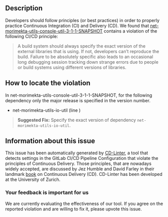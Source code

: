 
## Description
Developers should follow principles (or best practices) in order to properly practice Continuous Integration (CI) and Delivery (CD).
We found that [net-morimekta-utils-console-util-3-1-1-SNAPSHOT](https://gitlab.com/morimekta/console-util/blob/master/.gitlab-ci.yml) contains a violation of the following CI/CD principle:

> A build system should always specify the exact version of the external libraries that is using.
If not, developers can’t reproduce the build. Failure to be absolutely specific also leads to an occasional long debugging session tracking down strange errors due to people or build systems using different versions of libraries.

## How to locate the violation

In net-morimekta-utils-console-util-3-1-1-SNAPSHOT, for the following dependency only the major release is specified in the version number.

* net-morimekta-utils-io-util (line )

> **Suggested Fix:** Specify the exact version of dependency `net-morimekta-utils-io-util`.

## Information about this issue

This issue has been automatically generated by [CD-Linter](https://gitlab.com/Jancso/configuration-analytics), a tool that detects settings in the GitLab CI/CD Pipeline Configuration that violate the principles of Continuous Delivery. Those principles, that are nowadays widely accepted, are discussed by Jez Humble and David Farley in their landmark [book](https://www.oreilly.com/library/view/continuous-delivery-reliable/9780321670250/) on Continuous Delivery (CD). CD-Linter has been developed at the University of Zurich.

### Your feedback is important for us
We are currently evaluating the effectiveness of our tool. If you agree on the reported violation and are willing to fix it, please upvote this issue.